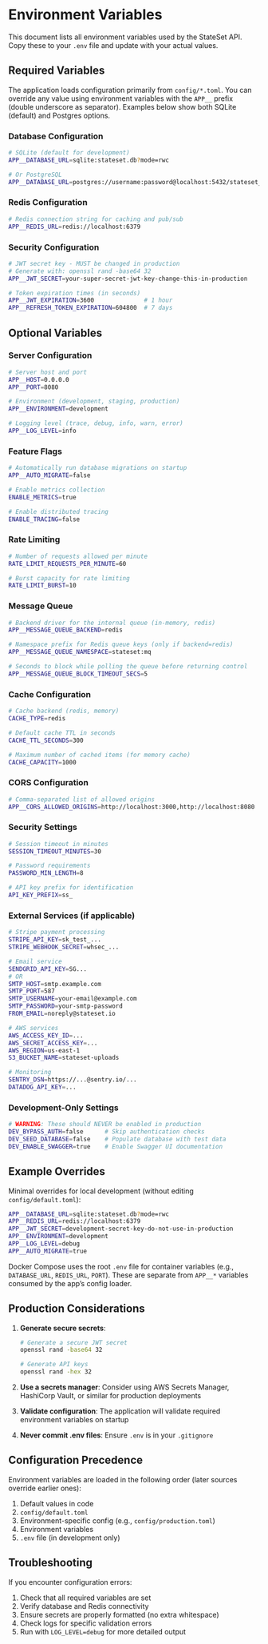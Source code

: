 # Environment Variables

This document lists all environment variables used by the StateSet API. Copy these to your `.env` file and update with your actual values.

## Required Variables

The application loads configuration primarily from `config/*.toml`. You can override any value using environment variables with the `APP__` prefix (double underscore as separator). Examples below show both SQLite (default) and Postgres options.

### Database Configuration
```bash
# SQLite (default for development)
APP__DATABASE_URL=sqlite:stateset.db?mode=rwc

# Or PostgreSQL
APP__DATABASE_URL=postgres://username:password@localhost:5432/stateset_db
```

### Redis Configuration
```bash
# Redis connection string for caching and pub/sub
APP__REDIS_URL=redis://localhost:6379
```

### Security Configuration
```bash
# JWT secret key - MUST be changed in production
# Generate with: openssl rand -base64 32
APP__JWT_SECRET=your-super-secret-jwt-key-change-this-in-production

# Token expiration times (in seconds)
APP__JWT_EXPIRATION=3600              # 1 hour
APP__REFRESH_TOKEN_EXPIRATION=604800  # 7 days
```

## Optional Variables

### Server Configuration
```bash
# Server host and port
APP__HOST=0.0.0.0
APP__PORT=8080

# Environment (development, staging, production)
APP__ENVIRONMENT=development

# Logging level (trace, debug, info, warn, error)
APP__LOG_LEVEL=info
```

### Feature Flags
```bash
# Automatically run database migrations on startup
APP__AUTO_MIGRATE=false

# Enable metrics collection
ENABLE_METRICS=true

# Enable distributed tracing
ENABLE_TRACING=false
```

### Rate Limiting
```bash
# Number of requests allowed per minute
RATE_LIMIT_REQUESTS_PER_MINUTE=60

# Burst capacity for rate limiting
RATE_LIMIT_BURST=10
```

### Message Queue
```bash
# Backend driver for the internal queue (in-memory, redis)
APP__MESSAGE_QUEUE_BACKEND=redis

# Namespace prefix for Redis queue keys (only if backend=redis)
APP__MESSAGE_QUEUE_NAMESPACE=stateset:mq

# Seconds to block while polling the queue before returning control
APP__MESSAGE_QUEUE_BLOCK_TIMEOUT_SECS=5
```

### Cache Configuration
```bash
# Cache backend (redis, memory)
CACHE_TYPE=redis

# Default cache TTL in seconds
CACHE_TTL_SECONDS=300

# Maximum number of cached items (for memory cache)
CACHE_CAPACITY=1000
```

### CORS Configuration
```bash
# Comma-separated list of allowed origins
APP__CORS_ALLOWED_ORIGINS=http://localhost:3000,http://localhost:8080
```

### Security Settings
```bash
# Session timeout in minutes
SESSION_TIMEOUT_MINUTES=30

# Password requirements
PASSWORD_MIN_LENGTH=8

# API key prefix for identification
API_KEY_PREFIX=ss_
```

### External Services (if applicable)
```bash
# Stripe payment processing
STRIPE_API_KEY=sk_test_...
STRIPE_WEBHOOK_SECRET=whsec_...

# Email service
SENDGRID_API_KEY=SG...
# OR
SMTP_HOST=smtp.example.com
SMTP_PORT=587
SMTP_USERNAME=your-email@example.com
SMTP_PASSWORD=your-smtp-password
FROM_EMAIL=noreply@stateset.io

# AWS services
AWS_ACCESS_KEY_ID=...
AWS_SECRET_ACCESS_KEY=...
AWS_REGION=us-east-1
S3_BUCKET_NAME=stateset-uploads

# Monitoring
SENTRY_DSN=https://...@sentry.io/...
DATADOG_API_KEY=...
```

### Development-Only Settings
```bash
# WARNING: These should NEVER be enabled in production
DEV_BYPASS_AUTH=false      # Skip authentication checks
DEV_SEED_DATABASE=false    # Populate database with test data
DEV_ENABLE_SWAGGER=true    # Enable Swagger UI documentation
```

## Example Overrides

Minimal overrides for local development (without editing `config/default.toml`):

```bash
APP__DATABASE_URL=sqlite:stateset.db?mode=rwc
APP__REDIS_URL=redis://localhost:6379
APP__JWT_SECRET=development-secret-key-do-not-use-in-production
APP__ENVIRONMENT=development
APP__LOG_LEVEL=debug
APP__AUTO_MIGRATE=true
```

Docker Compose uses the root `.env` file for container variables (e.g., `DATABASE_URL`, `REDIS_URL`, `PORT`). These are separate from `APP__*` variables consumed by the app’s config loader.

## Production Considerations

1. **Generate secure secrets**:
   ```bash
   # Generate a secure JWT secret
   openssl rand -base64 32
   
   # Generate API keys
   openssl rand -hex 32
   ```

2. **Use a secrets manager**: Consider using AWS Secrets Manager, HashiCorp Vault, or similar for production deployments

3. **Validate configuration**: The application will validate required environment variables on startup

4. **Never commit .env files**: Ensure `.env` is in your `.gitignore`

## Configuration Precedence

Environment variables are loaded in the following order (later sources override earlier ones):
1. Default values in code
2. `config/default.toml`
3. Environment-specific config (e.g., `config/production.toml`)
4. Environment variables
5. `.env` file (in development only)

## Troubleshooting

If you encounter configuration errors:

1. Check that all required variables are set
2. Verify database and Redis connectivity
3. Ensure secrets are properly formatted (no extra whitespace)
4. Check logs for specific validation errors
5. Run with `LOG_LEVEL=debug` for more detailed output 
